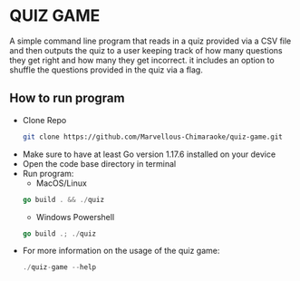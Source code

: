 # QUIZ GAME
 A simple command line program that reads in a quiz provided via a CSV file and then outputs the quiz to a user keeping track of how many questions they get right and how many they get incorrect. it includes an option to shuffle the questions provided in the quiz via a flag.

 ## How to run program
 - Clone Repo 
    ```bash
    git clone https://github.com/Marvellous-Chimaraoke/quiz-game.git
    ```
 - Make sure to have at least Go version 1.17.6 installed on your device
 - Open the code base directory in terminal
 - Run program:
    - MacOS/Linux 
    ```go
    go build . && ./quiz
    ```
    - Windows Powershell
    ```go
    go build .; ./quiz
    ```
- For more information on the usage of the quiz game:
    ```go
    ./quiz-game --help
    ```
